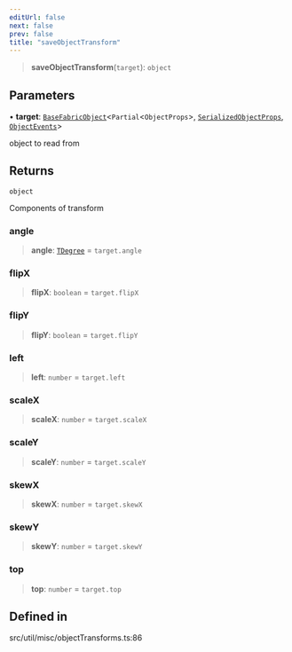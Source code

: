 ```yaml
---
editUrl: false
next: false
prev: false
title: "saveObjectTransform"
---
```


> **saveObjectTransform**(`target`): `object`

## Parameters

• **target**: [`BaseFabricObject`](/api/classes/basefabricobject/)\<`Partial`\<`ObjectProps`\>, [`SerializedObjectProps`](/api/interfaces/serializedobjectprops/), [`ObjectEvents`](/api/interfaces/objectevents/)\>

object to read from

## Returns

`object`

Components of transform

### angle

> **angle**: [`TDegree`](/api/type-aliases/tdegree/) = `target.angle`

### flipX

> **flipX**: `boolean` = `target.flipX`

### flipY

> **flipY**: `boolean` = `target.flipY`

### left

> **left**: `number` = `target.left`

### scaleX

> **scaleX**: `number` = `target.scaleX`

### scaleY

> **scaleY**: `number` = `target.scaleY`

### skewX

> **skewX**: `number` = `target.skewX`

### skewY

> **skewY**: `number` = `target.skewY`

### top

> **top**: `number` = `target.top`

## Defined in

src/util/misc/objectTransforms.ts:86
